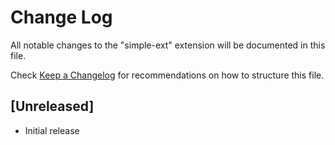 # Change Log

All notable changes to the "simple-ext" extension will be documented in this file.

Check [Keep a Changelog](http://keepachangelog.com/) for recommendations on how to structure this file.

## [Unreleased]

- Initial release